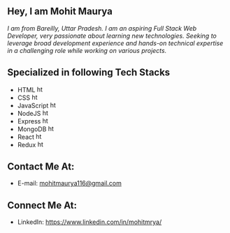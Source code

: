 ## Hey, I am Mohit Maurya

*I am from Bareilly, Uttar Pradesh. I am an aspiring Full Stack Web Developer, very passionate about learning new technologies. Seeking to leverage broad development experience and hands-on technical expertise in a challenging role while working on various projects.*

## Specialized in following Tech Stacks

- HTML <img src="https://pics.freeicons.io/uploads/icons/png/8804286661557996995-64.png" alt="html" style="width:15px">
- CSS  <img src="https://pics.freeicons.io/uploads/icons/png/632690741557997006-64.png" alt="html" style="width:15px">
- JavaScript <img src="https://pics.freeicons.io/uploads/icons/png/21088442871540553614-64.png" alt="html" style="width:15px">
- NodeJS <img src="https://pics.freeicons.io/uploads/icons/png/8954758561551942278-64.png" alt="html" style="width:15px">
- Express <img src="https://www.vectorlogo.zone/logos/expressjs/expressjs-icon.svg" alt="html" style="width:15px">
- MongoDB <img src="https://www.vectorlogo.zone/logos/mongodb/mongodb-icon.svg" alt="html" style="width:15px">
- React <img src="https://pics.freeicons.io/uploads/icons/png/20167174151551942641-64.png" alt="html" style="width:15px">
- Redux <img src="https://pics.freeicons.io/uploads/icons/png/9818154791551942292-64.png" alt="html" style="width:15px">

## Contact Me At:
- E-mail: mohitmaurya116@gmail.com

## Connect Me At:
- LinkedIn: https://www.linkedin.com/in/mohitmrya/

